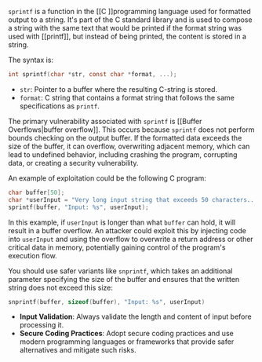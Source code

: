 `sprintf` is a function in the [[C ]]programming language used for formatted output to a string. It's part of the C standard library and is used to compose a string with the same text that would be printed if the format string was used with [[printf]], but instead of being printed, the content is stored in a string.

The syntax is:

```c
int sprintf(char *str, const char *format, ...);
```

- `str`: Pointer to a buffer where the resulting C-string is stored.
- `format`: C string that contains a format string that follows the same specifications as `printf`.

The primary vulnerability associated with `sprintf` is [[Buffer Overflows|buffer overflow]]. This occurs because `sprintf` does not perform bounds checking on the output buffer. If the formatted data exceeds the size of the buffer, it can overflow, overwriting adjacent memory, which can lead to undefined behavior, including crashing the program, corrupting data, or creating a security vulnerability.

An example of exploitation could be the following C program:

```c
char buffer[50];
char *userInput = "Very long input string that exceeds 50 characters...";
sprintf(buffer, "Input: %s", userInput);
```

In this example, if `userInput` is longer than what `buffer` can hold, it will result in a buffer overflow. An attacker could exploit this by injecting code into `userInput` and using the overflow to overwrite a return address or other critical data in memory, potentially gaining control of the program's execution flow.

You should use safer variants like `snprintf`, which takes an additional parameter specifying the size of the buffer and ensures that the written string does not exceed this size:

```c
snprintf(buffer, sizeof(buffer), "Input: %s", userInput)
```

- **Input Validation**: Always validate the length and content of input before processing it.
- **Secure Coding Practices**: Adopt secure coding practices and use modern programming languages or frameworks that provide safer alternatives and mitigate such risks.



